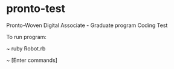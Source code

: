 # pronto-test
Pronto-Woven Digital Associate - Graduate program Coding Test

To run program:

~ ruby Robot.rb


~ [Enter commands]
